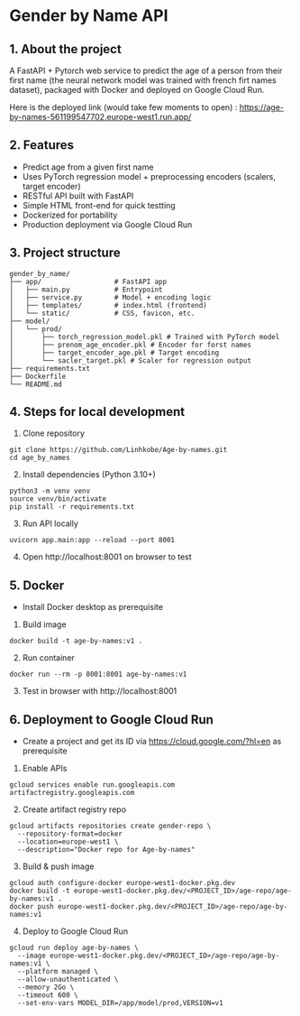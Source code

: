 # Gender by Name API 

## 1. About the project 
A FastAPI + Pytorch web service to predict the age of a person from their first name (the neural network model was trained with french firt names dataset), packaged with Docker and deployed on Google Cloud Run. 

Here is the deployed link (would take few moments to open) : https://age-by-names-561199547702.europe-west1.run.app/ 

## 2. Features
- Predict age from a given first name
- Uses PyTorch regression model + preprocessing encoders (scalers, target encoder)
- RESTful API built with FastAPI
- Simple HTML front-end for quick testting
- Dockerized for portability
- Production deployment via Google Cloud Run

## 3. Project structure 
```
gender_by_name/
├── app/                  # FastAPI app
│   ├── main.py           # Entrypoint
│   ├── service.py        # Model + encoding logic
│   ├── templates/        # index.html (frontend)
│   └── static/           # CSS, favicon, etc.
├── model/
│   └── prod/
│       ├── torch_regression_model.pkl # Trained with PyTorch model 
│       ├── prenom_age_encoder.pkl # Encoder for forst names
│       ├── target_encoder_age.pkl # Target encoding
│       └── sacler_target.pkl # Scaler for regression output
├── requirements.txt
├── Dockerfile
└── README.md
```

## 4. Steps for local development 
1. Clone repository

```
git clone https://github.com/Linhkobe/Age-by-names.git
cd age_by_names
```

2. Install dependencies (Python 3.10+)

 ```
 python3 -m venv venv
 source venv/bin/activate
 pip install -r requirements.txt
 ```

 3. Run API locally 

```
uvicorn app.main:app --reload --port 8001
```

4. Open http://localhost:8001 on browser to test

## 5. Docker

* Install Docker desktop as prerequisite

1. Build image

```
docker build -t age-by-names:v1 .
```

2. Run container
```
docker run --rm -p 8001:8001 age-by-names:v1
```

3. Test in browser with http://localhost:8001


## 6. Deployment to Google Cloud Run

* Create a project and get its ID via https://cloud.google.com/?hl=en as prerequisite 

1. Enable APIs

```
gcloud services enable run.googleapis.com artifactregistry.googleapis.com
```

2. Create artifact registry repo

```
gcloud artifacts repositories create gender-repo \
  --repository-format=docker
  --location=europe-west1 \
  --description="Docker repo for Age-by-names"
```

3. Build & push image

```
gcloud auth configure-docker europe-west1-docker.pkg.dev
docker build -t europe-west1-docker.pkg.dev/<PROJECT_ID>/age-repo/age-by-names:v1 .
docker push europe-west1-docker.pkg.dev/<PROJECT_ID>/age-repo/age-by-names:v1
```

4. Deploy to Google Cloud Run

```
gcloud run deploy age-by-names \
  --image europe-west1-docker.pkg.dev/<PROJECT_ID>/age-repo/age-by-names:v1 \
  --platform managed \
  --allow-unauthenticated \
  --memory 2Go \
  --timeout 600 \
  --set-env-vars MODEL_DIR=/app/model/prod,VERSION=v1
```


